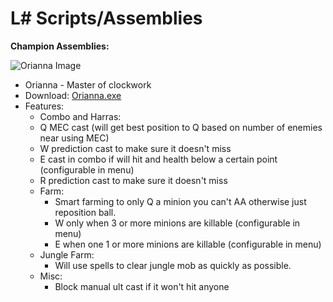 L# Scripts/Assemblies
==

**Champion Assemblies:**

![Orianna Image](https://github.com/trelli/LeagueSharp/blob/stable/Orianna/Orianna/Orianna.jpg?raw=true)

* Orianna - Master of clockwork
 * Download: [Orianna.exe]
 * Features:
   * Combo and Harras:
    * Q MEC cast (will get best position to Q based on number of enemies near using MEC)
    * W prediction cast to make sure it doesn't miss 
    * E cast in combo if will hit and health below a certain point (configurable in menu)
    * R prediction cast to make sure it doesn't miss
   * Farm: 
     * Smart farming to only Q a minion you can't AA otherwise just reposition ball. 
     * W only when 3 or more minions are killable (configurable in menu)
     * E when one 1 or more minions are killable (configurable in menu)
   * Jungle Farm:
     * Will use spells to clear jungle mob as quickly as possible. 
   * Misc:
     * Block manual ult cast if it won't hit anyone 
  
[Orianna.exe]: https://github.com/trelli/LeagueSharp/raw/stable/Orianna/Orianna.exe
